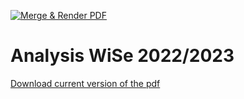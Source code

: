 [![Merge & Render PDF](https://github.com/ManuelLerchner/analysis/actions/workflows/render.yml/badge.svg)](https://github.com/ManuelLerchner/analysis/actions/workflows/render.yml)
# Analysis WiSe 2022/2023

[Download current version of the pdf](https://github.com/ManuelLerchner/analysis/releases/download/Release/merge.pdf)

